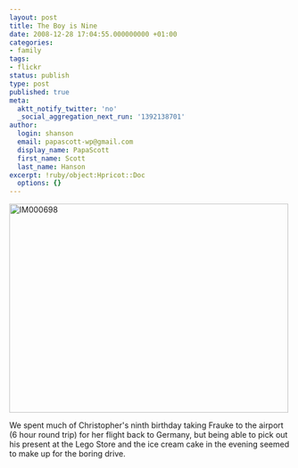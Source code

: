 ```yaml
---
layout: post
title: The Boy is Nine
date: 2008-12-28 17:04:55.000000000 +01:00
categories:
- family
tags:
- flickr
status: publish
type: post
published: true
meta:
  aktt_notify_twitter: 'no'
  _social_aggregation_next_run: '1392138701'
author:
  login: shanson
  email: papascott-wp@gmail.com
  display_name: PapaScott
  first_name: Scott
  last_name: Hanson
excerpt: !ruby/object:Hpricot::Doc
  options: {}
---
```

<p><a href="http://www.flickr.com/photos/51035717986@N01/3144604004" title="View 'IM000698' on Flickr.com"><img src="4.static.flickr.com/3117/3144604004_8334987128.jpg" alt="IM000698" border="0" width="500" height="375" /></a></p>
<p>We spent much of Christopher's ninth birthday taking Frauke to the airport (6 hour round trip) for her flight back to Germany, but being able to pick out his present at the Lego Store and the ice cream cake in the evening seemed to make up for the boring drive.</p>
